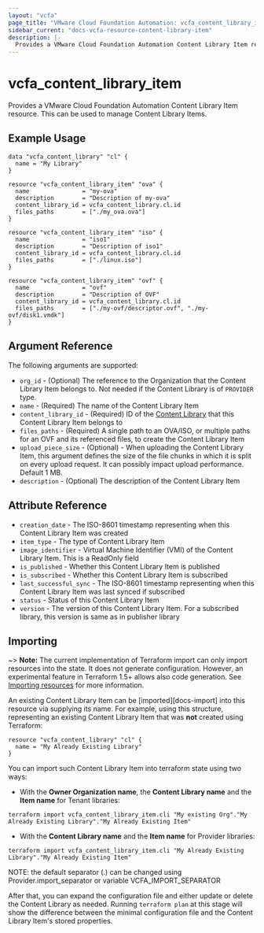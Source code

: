 ```yaml
---
layout: "vcfa"
page_title: "VMware Cloud Foundation Automation: vcfa_content_library_item"
sidebar_current: "docs-vcfa-resource-content-library-item"
description: |-
  Provides a VMware Cloud Foundation Automation Content Library Item resource. This can be used to manage Content Library Items.
---
```


# vcfa\_content\_library\_item

Provides a VMware Cloud Foundation Automation Content Library Item resource. This can be used to manage Content Library Items.

## Example Usage

```hcl
data "vcfa_content_library" "cl" {
  name = "My Library"
}

resource "vcfa_content_library_item" "ova" {
  name               = "my-ova"
  description        = "Description of my-ova"
  content_library_id = vcfa_content_library.cl.id
  files_paths        = ["./my_ova.ova"]
}

resource "vcfa_content_library_item" "iso" {
  name               = "iso1"
  description        = "Description of iso1"
  content_library_id = vcfa_content_library.cl.id
  files_paths        = ["./linux.iso"]
}

resource "vcfa_content_library_item" "ovf" {
  name               = "ovf"
  description        = "Description of OVF"
  content_library_id = vcfa_content_library.cl.id
  files_paths        = ["./my-ovf/descriptor.ovf", "./my-ovf/disk1.vmdk"]
}

```

## Argument Reference

The following arguments are supported:

* `org_id` - (Optional) The reference to the Organization that the Content Library Item belongs to. Not needed if the Content Library
  is of `PROVIDER` type.
* `name` - (Required) The name of the Content Library Item
* `content_library_id` - (Required) ID of the [Content Library]() that this Content Library Item belongs to
* `files_paths` - (Required) A single path to an OVA/ISO, or multiple paths for an OVF and its referenced files, to create the Content Library Item
* `upload_piece_size` - (Optional) - When uploading the Content Library Item, this argument defines the size of the file chunks
  in which it is split on every upload request. It can possibly impact upload performance. Default 1 MB.
* `description` - (Optional) The description of the Content Library Item

## Attribute Reference

* `creation_date` - The ISO-8601 timestamp representing when this Content Library Item was created
* `item_type` - The type of Content Library Item
* `image_identifier` - Virtual Machine Identifier (VMI) of the Content Library Item. This is a ReadOnly field
* `is_published` - Whether this Content Library Item is published
* `is_subscribed` - Whether this Content Library Item is subscribed
* `last_successful_sync` - The ISO-8601 timestamp representing when this Content Library Item was last synced if subscribed
* `status` - Status of this Content Library Item
* `version` - The version of this Content Library Item. For a subscribed library, this version is same as in publisher library 

## Importing

~> **Note:** The current implementation of Terraform import can only import resources into the state. It does not generate
configuration. However, an experimental feature in Terraform 1.5+ allows also code generation.
See [Importing resources][importing-resources] for more information.

An existing Content Library Item can be [imported][docs-import] into this resource via supplying its name.
For example, using this structure, representing an existing Content Library Item that was **not** created using Terraform:

```hcl
resource "vcfa_content_library" "cl" {
  name = "My Already Existing Library"
}
```

You can import such Content Library Item into terraform state using two ways:
- With the **Owner Organization name**, the **Content Library name** and the **Item name** for Tenant libraries:

```
terraform import vcfa_content_library_item.cli "My existing Org"."My Already Existing Library"."My Already Existing Item"
```

- With the **Content Library name** and the **Item name** for Provider libraries:

```
terraform import vcfa_content_library_item.cli "My Already Existing Library"."My Already Existing Item"
```

NOTE: the default separator (.) can be changed using Provider.import_separator or variable VCFA_IMPORT_SEPARATOR

After that, you can expand the configuration file and either update or delete the Content Library as needed. Running `terraform plan`
at this stage will show the difference between the minimal configuration file and the Content Library Item's stored properties.

[importing-resources]:https://registry.terraform.io/providers/vmware/vcfa/latest/docs/guides/importing_resources